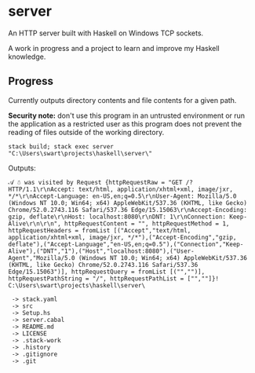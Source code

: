 # server

An HTTP server built with Haskell on Windows TCP sockets.

A work in progress and a project to learn and improve my Haskell knowledge.

## Progress

Currently outputs directory contents and file contents for a given path.

**Security note:** don't use this program in an untrusted environment or run the application as a restricted user as this program does not prevent the reading of files outside of the working directory.

```
stack build; stack exec server "C:\Users\swart\projects\haskell\server\"
```

Outputs:

```
𝒜 ☃ was visited by Request {httpRequestRaw = "GET /? HTTP/1.1\r\nAccept: text/html, application/xhtml+xml, image/jxr, */*\r\nAccept-Language: en-US,en;q=0.5\r\nUser-Agent: Mozilla/5.0 (Windows NT 10.0; Win64; x64) AppleWebKit/537.36 (KHTML, like Gecko) Chrome/52.0.2743.116 Safari/537.36 Edge/15.15063\r\nAccept-Encoding: gzip, deflate\r\nHost: localhost:8080\r\nDNT: 1\r\nConnection: Keep-Alive\r\n\r\n", httpRequestContent = "", httpRequestMethod = 1, httpRequestHeaders = fromList [("Accept","text/html, application/xhtml+xml, image/jxr, */*"),("Accept-Encoding","gzip, deflate"),("Accept-Language","en-US,en;q=0.5"),("Connection","Keep-Alive"),("DNT","1"),("Host","localhost:8080"),("User-Agent","Mozilla/5.0 (Windows NT 10.0; Win64; x64) AppleWebKit/537.36 (KHTML, like Gecko) Chrome/52.0.2743.116 Safari/537.36 Edge/15.15063")], httpRequestQuery = fromList [("","")], httpRequestPathString = "/", httpRequestPathList = ["",""]}!
C:\Users\swart\projects\haskell\server\

 -> stack.yaml
 -> src
 -> Setup.hs
 -> server.cabal
 -> README.md
 -> LICENSE
 -> .stack-work
 -> .history
 -> .gitignore
 -> .git
 ```

